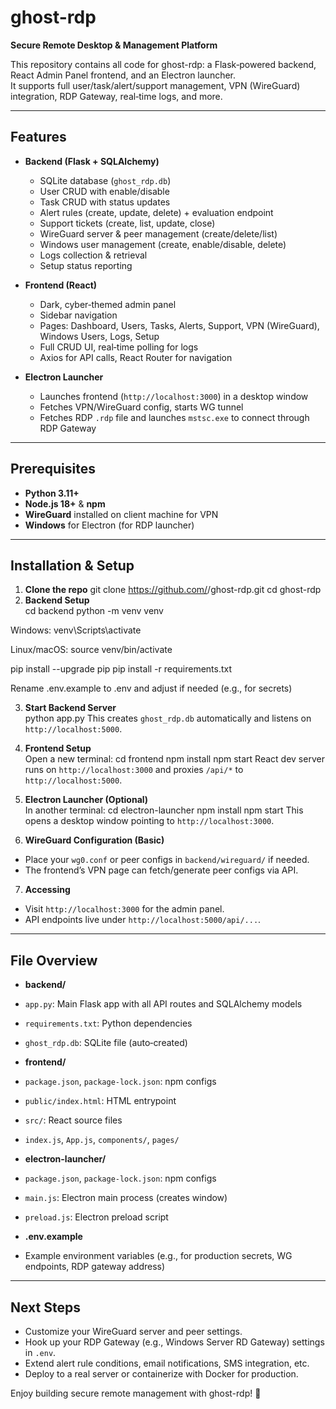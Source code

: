 # ghost-rdp

**Secure Remote Desktop & Management Platform**

This repository contains all code for ghost-rdp: a Flask‐powered backend, React Admin Panel frontend, and an Electron launcher.  
It supports full user/task/alert/support management, VPN (WireGuard) integration, RDP Gateway, real‐time logs, and more.

---

## Features

- **Backend (Flask + SQLAlchemy)**
  - SQLite database (`ghost_rdp.db`)
  - User CRUD with enable/disable
  - Task CRUD with status updates
  - Alert rules (create, update, delete) + evaluation endpoint
  - Support tickets (create, list, update, close)
  - WireGuard server & peer management (create/delete/list)
  - Windows user management (create, enable/disable, delete)
  - Logs collection & retrieval
  - Setup status reporting

- **Frontend (React)**
  - Dark, cyber‐themed admin panel
  - Sidebar navigation
  - Pages: Dashboard, Users, Tasks, Alerts, Support, VPN (WireGuard), Windows Users, Logs, Setup
  - Full CRUD UI, real‐time polling for logs
  - Axios for API calls, React Router for navigation

- **Electron Launcher**
  - Launches frontend (`http://localhost:3000`) in a desktop window
  - Fetches VPN/WireGuard config, starts WG tunnel
  - Fetches RDP `.rdp` file and launches `mstsc.exe` to connect through RDP Gateway

---

## Prerequisites

- **Python 3.11+**  
- **Node.js 18+** & **npm**  
- **WireGuard** installed on client machine for VPN  
- **Windows** for Electron (for RDP launcher)

---

## Installation & Setup

1. **Clone the repo**
   git clone https://github.com/<your-username>/ghost-rdp.git
cd ghost-rdp
2. **Backend Setup**  
cd backend
python -m venv venv

Windows:
venv\Scripts\activate

Linux/macOS:
source venv/bin/activate

pip install --upgrade pip
pip install -r requirements.txt

Rename .env.example to .env and adjust if needed (e.g., for secrets)

3. **Start Backend Server**  
python app.py
This creates `ghost_rdp.db` automatically and listens on `http://localhost:5000`.

4. **Frontend Setup**  
Open a new terminal:
cd frontend
npm install
npm start
React dev server runs on `http://localhost:3000` and proxies `/api/*` to `http://localhost:5000`.

5. **Electron Launcher (Optional)**  
In another terminal:
cd electron-launcher
npm install
npm start
This opens a desktop window pointing to `http://localhost:3000`.

6. **WireGuard Configuration (Basic)**  
- Place your `wg0.conf` or peer configs in `backend/wireguard/` if needed.  
- The frontend’s VPN page can fetch/generate peer configs via API.

7. **Accessing**  
- Visit `http://localhost:3000` for the admin panel.  
- API endpoints live under `http://localhost:5000/api/...`.

---

## File Overview

- **backend/**  
- `app.py`: Main Flask app with all API routes and SQLAlchemy models  
- `requirements.txt`: Python dependencies  
- `ghost_rdp.db`: SQLite file (auto‐created)

- **frontend/**  
- `package.json`, `package-lock.json`: npm configs  
- `public/index.html`: HTML entrypoint  
- `src/`: React source files  
 - `index.js`, `App.js`, `components/`, `pages/`

- **electron-launcher/**  
- `package.json`, `package-lock.json`: npm configs  
- `main.js`: Electron main process (creates window)  
- `preload.js`: Electron preload script

- **.env.example**  
- Example environment variables (e.g., for production secrets, WG endpoints, RDP gateway address)

---

## Next Steps

- Customize your WireGuard server and peer settings.  
- Hook up your RDP Gateway (e.g., Windows Server RD Gateway) settings in `.env`.  
- Extend alert rule conditions, email notifications, SMS integration, etc.  
- Deploy to a real server or containerize with Docker for production.

Enjoy building secure remote management with ghost-rdp! 🚀


